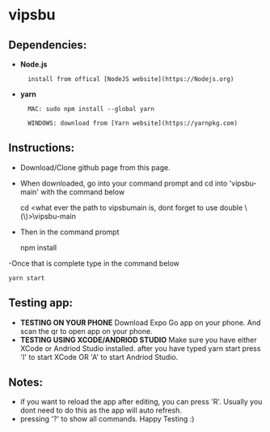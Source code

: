 # vipsbu



## Dependencies: 
* **Node.js**
    
    
        install from offical [NodeJS website](https://Nodejs.org)
* **yarn**
        
        MAC: sudo npm install --global yarn
        
        WINDOWS: download from [Yarn website](https://yarnpkg.com)

## Instructions:
- Download/Clone github page from this page.
- When downloaded, go into your command prompt and cd into 'vipsbu-main' with the command below

    cd <what ever the path to vipsbumain is, dont forget to use double \ (\\)>\\vipsbu-main

- Then in the command prompt

    npm install

-Once that is complete type in the command below

    yarn start

## Testing app:

- **TESTING ON YOUR PHONE** 
        Download Expo Go app on your phone. And scan the qr to open app on your phone.
- **TESTING USING XCODE/ANDRIOD STUDIO**
        Make sure you have either XCode or Andriod Studio installed.
        after you have typed yarn start press 'I' to start XCode OR 'A' to start Andriod Studio.


## Notes:

- if you want to reload the app after editing, you can press 'R'. Usually you dont need to do this as the app will auto refresh.
- pressing '?' to show all commands.
Happy Testing :)

